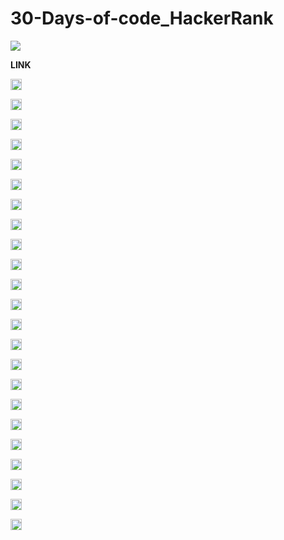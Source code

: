 # 30-Days-of-code_HackerRank

<img src="https://miro.medium.com/max/1036/1*aZgzHh2RITeSGoiFqeqiHg.png">

**LINK**

<a href="https://www.hackerrank.com/domains/tutorials/30-days-of-code"><img src="https://img.shields.io/badge/HackerRank-%233776AB.svg?&style=flat-square&logo=hackerrank&logoColor=white" height=18></a>


<a href="https://www.hackerrank.com/challenges/30-hello-world"><img src="https://img.shields.io/badge/Day_0-%233776AB.svg?&style=flat-square&logo=hackerrank&logoColor=white" height=18></a>


<a href="https://www.hackerrank.com/challenges/30-data-types/problem"><img src="https://img.shields.io/badge/Day_1-%233776AB.svg?&style=flat-square&logo=hackerrank&logoColor=white" height=18></a>

<a href="https://www.hackerrank.com/challenges/30-operators/problem"><img src="https://img.shields.io/badge/Day_2-%233776AB.svg?&style=flat-square&logo=hackerrank&logoColor=white" height=18></a>

<a href="https://www.hackerrank.com/challenges/30-conditional-statements/problem"><img src="https://img.shields.io/badge/Day_3-%233776AB.svg?&style=flat-square&logo=hackerrank&logoColor=white" height=18></a>

<a href="https://www.hackerrank.com/challenges/30-class-vs-instance/problem"><img src="https://img.shields.io/badge/Day_4-%233776AB.svg?&style=flat-square&logo=hackerrank&logoColor=white" height=18></a>

<a href="https://www.hackerrank.com/challenges/30-loops/problem"><img src="https://img.shields.io/badge/Day_5-%233776AB.svg?&style=flat-square&logo=hackerrank&logoColor=white" height=18></a>

<a href="https://www.hackerrank.com/challenges/30-review-loop/problem"><img src="https://img.shields.io/badge/Day_6-%233776AB.svg?&style=flat-square&logo=hackerrank&logoColor=white" height=18></a>

<a href="https://www.hackerrank.com/challenges/30-arrays/problem"><img src="https://img.shields.io/badge/Day_7-%233776AB.svg?&style=flat-square&logo=hackerrank&logoColor=white" height=18></a>

<a href="https://www.hackerrank.com/challenges/30-dictionaries-and-maps/problem"><img src="https://img.shields.io/badge/Day_8-%233776AB.svg?&style=flat-square&logo=hackerrank&logoColor=white" height=18></a>

<a href="https://www.hackerrank.com/challenges/30-recursion/problem"><img src="https://img.shields.io/badge/Day_9-%233776AB.svg?&style=flat-square&logo=hackerrank&logoColor=white" height=18></a>

<a href="https://www.hackerrank.com/challenges/30-binary-numbers/problem"><img src="https://img.shields.io/badge/Day_10-%233776AB.svg?&style=flat-square&logo=hackerrank&logoColor=white" height=18></a>

<a href="https://www.hackerrank.com/challenges/30-2d-arrays/problem"><img src="https://img.shields.io/badge/Day_11-%233776AB.svg?&style=flat-square&logo=hackerrank&logoColor=white" height=18></a>

<a href="https://www.hackerrank.com/challenges/30-inheritance/problem"><img src="https://img.shields.io/badge/Day_12-%233776AB.svg?&style=flat-square&logo=hackerrank&logoColor=white" height=18></a>

<a href="https://www.hackerrank.com/challenges/30-abstract-classes/problem"><img src="https://img.shields.io/badge/Day_13-%233776AB.svg?&style=flat-square&logo=hackerrank&logoColor=white" height=18></a>

<a href="https://www.hackerrank.com/challenges/30-scope/problem"><img src="https://img.shields.io/badge/Day_14-%233776AB.svg?&style=flat-square&logo=hackerrank&logoColor=white" height=18></a>

<a href="https://www.hackerrank.com/challenges/30-linked-list/problem"><img src="https://img.shields.io/badge/Day_15-%233776AB.svg?&style=flat-square&logo=hackerrank&logoColor=white" height=18></a>

<a href="https://www.hackerrank.com/challenges/30-exceptions-string-to-integer/problem"><img src="https://img.shields.io/badge/Day_16-%233776AB.svg?&style=flat-square&logo=hackerrank&logoColor=white" height=18></a>

<a href="https://www.hackerrank.com/challenges/30-more-exceptions/problem"><img src="https://img.shields.io/badge/Day_17-%233776AB.svg?&style=flat-square&logo=hackerrank&logoColor=white" height=18></a>

<a href="https://www.hackerrank.com/challenges/30-queues-stacks/problem"><img src="https://img.shields.io/badge/Day_18-%233776AB.svg?&style=flat-square&logo=hackerrank&logoColor=white" height=18></a>

<a href="https://www.hackerrank.com/challenges/30-interfaces/problem"><img src="https://img.shields.io/badge/Day_19-%233776AB.svg?&style=flat-square&logo=hackerrank&logoColor=white" height=18></a>

<a href="https://www.hackerrank.com/challenges/30-sorting/problem"><img src="https://img.shields.io/badge/Day_20-%233776AB.svg?&style=flat-square&logo=hackerrank&logoColor=white" height=18></a>

<a href="https://www.hackerrank.com/challenges/30-generics/problem"><img src="https://img.shields.io/badge/Day_21-%233776AB.svg?&style=flat-square&logo=hackerrank&logoColor=white" height=18></a>
